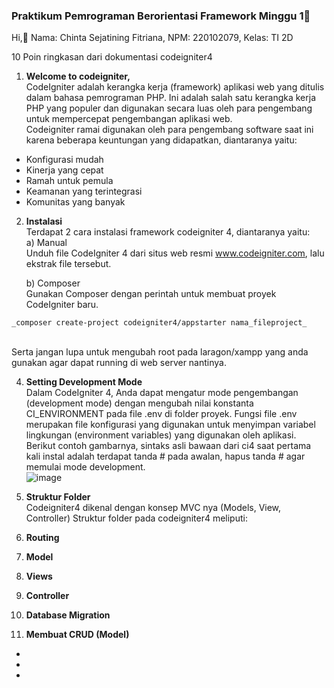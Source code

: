 ### Praktikum Pemrograman Berorientasi Framework Minggu 1👋

Hi,👋
Nama: Chinta Sejatining Fitriana,
NPM: 220102079,
Kelas: TI 2D

10 Poin ringkasan dari dokumentasi codeigniter4

1. **Welcome to codeigniter,** <br>
CodeIgniter adalah kerangka kerja (framework) aplikasi web yang ditulis dalam bahasa pemrograman PHP. Ini adalah salah satu kerangka kerja PHP yang populer dan digunakan secara luas oleh para pengembang untuk mempercepat pengembangan aplikasi web. <br>
Codeigniter ramai digunakan oleh para pengembang software saat ini karena beberapa keuntungan yang didapatkan, diantaranya yaitu: <br>
  - Konfigurasi mudah <br>
  - Kinerja yang cepat <br>
  - Ramah untuk pemula <br>
  - Keamanan yang terintegrasi <br>
  - Komunitas yang banyak <br>
  
2. **Instalasi** <br>
Terdapat 2 cara instalasi framework codeigniter 4, diantaranya yaitu: <br>
a) Manual <br>
Unduh file CodeIgniter 4 dari situs web resmi www.codeigniter.com, lalu ekstrak file tersebut. <br>

   b) Composer <br>
  Gunakan Composer dengan perintah untuk membuat proyek CodeIgniter baru. <br>
```
_composer create-project codeigniter4/appstarter nama_fileproject_
```
 <br> 
Serta jangan lupa untuk mengubah root pada laragon/xampp yang anda gunakan agar dapat running di web server nantinya. <br> 

4. **Setting Development Mode** <br>
Dalam CodeIgniter 4, Anda dapat mengatur mode pengembangan (development mode) dengan mengubah nilai konstanta CI_ENVIRONMENT pada file .env di folder proyek. Fungsi file .env merupakan file konfigurasi yang digunakan untuk menyimpan variabel lingkungan (environment variables) yang digunakan oleh aplikasi. Berikut contoh gambarnya, sintaks asli bawaan dari ci4 saat pertama kali instal adalah terdapat tanda # pada awalan, hapus tanda # agar memulai mode development. <br>
![image](https://github.com/chintafitriana/chintafitriana/assets/118662112/dbaa5fee-defe-4d5e-8a58-6a77a3c6f747)

6. **Struktur Folder** <br>
Codeigniter4 dikenal dengan konsep MVC nya (Models, View, Controller) Struktur folder pada codeigniter4 meliputi: <br>

7. **Routing**
8. **Model**
9. **Views**
10. **Controller**
11. **Database Migration**
12. **Membuat CRUD (Model)**



























- 
- 
- 

